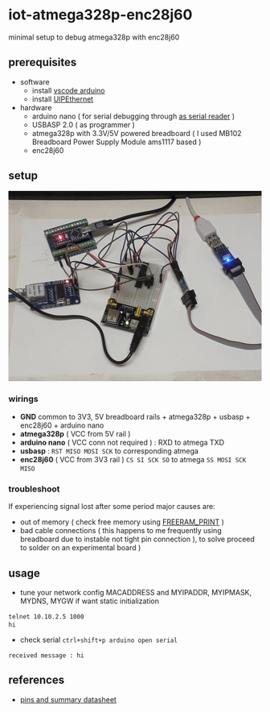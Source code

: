 # iot-atmega328p-enc28j60

minimal setup to debug atmega328p with enc28j60

## prerequisites

- software
  - install [vscode arduino](https://github.com/devel0/knowledge/blob/master/arduino/vscode-arduino.md)
  - install [UIPEthernet](https://github.com/UIPEthernet/UIPEthernet)
- hardware
  - arduino nano ( for serial debugging through [as serial reader](https://github.com/devel0/iot-arduino-nano-as-serial-reader) )
  - USBASP 2.0 ( as programmer )
  - atmega328p with 3.3V/5V powered breadboard ( I used MB102 Breadboard Power Supply Module ams1117 based )
  - enc28j60

## setup

![img](doc/setup.jpg)

### wirings

- **GND** common to 3V3, 5V breadboard rails + atmega328p + usbasp + enc28j60 + arduino nano
- **atmega328p** ( VCC from 5V rail )
- **arduino nano** ( VCC conn not required ) : RXD to atmega TXD
- **usbasp** : `RST MISO MOSI SCK` to corresponding atmega
- **enc28j60** ( VCC from 3V3 rail ) `CS SI SCK SO` to atmega `SS MOSI SCK MISO`

### troubleshoot

If experiencing signal lost after some period major causes are:
- out of memory ( check free memory using [FREERAM_PRINT](https://github.com/Locoduino/MemoryUsage) )
- bad cable connections ( this happens to me frequently using breadboard due to instable not tight pin connection ), to solve proceed to solder on an experimental board )

## usage

- tune your network config MACADDRESS and MYIPADDR, MYIPMASK, MYDNS, MYGW if want static initialization

```
telnet 10.10.2.5 1000
hi
```

- check serial `ctrl+shift+p arduino open serial`

```
received message : hi
```

## references

- [pins and summary datasheet](http://ww1.microchip.com/downloads/en/DeviceDoc/Atmel-42735-8-bit-AVR-Microcontroller-ATmega328-328P_Summary.pdf)
